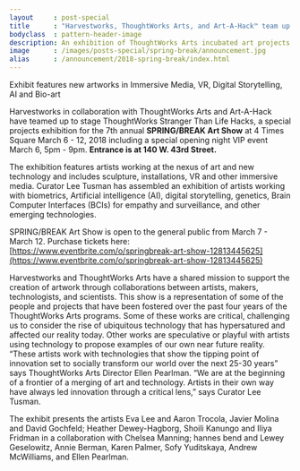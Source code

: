```yaml
---
layout     : post-special
title	   : "Harvestworks, ThoughtWorks Arts, and Art-A-Hack™ team up for SPRING/BREAK Art Show exhibition “ThoughtWorks Stranger Than Life Hacks”"
bodyclass  : pattern-header-image
description: An exhibition of ThoughtWorks Arts incubated art projects for Armory Week in 2018
image      : /images/posts-special/spring-break/announcement.jpg
alias      : /announcement/2018-spring-break/index.html
---
```

<p class="strapline">Exhibit features new artworks in Immersive Media, VR, Digital Storytelling, AI and Bio-art</p>

Harvestworks in collaboration with ThoughtWorks Arts and Art-A-Hack have teamed up to stage ThoughtWorks Stranger Than Life Hacks, a special projects exhibition for the 7th annual **SPRING/BREAK Art Show** at 4 Times Square March 6 - 12, 2018 including a special opening night VIP event March 6, 5pm - 9pm. **Entrance is at 140 W. 43rd Street.**

The exhibition features artists working at the nexus of art and new technology and includes sculpture, installations, VR and other immersive media. Curator Lee Tusman has assembled an exhibition of artists working with biometrics, Artificial intelligence (AI), digital storytelling, genetics, Brain Computer Interfaces (BCIs) for empathy and surveillance, and other emerging technologies.

SPRING/BREAK Art Show is open to the general public from March 7 - March 12. Purchase tickets here: [https://www.eventbrite.com/o/springbreak-art-show-12813445625](https://www.eventbrite.com/o/springbreak-art-show-12813445625)

Harvestworks and ThoughtWorks Arts have a shared mission to support the creation of artwork through collaborations between artists, makers, technologists, and scientists. This show is a representation of some of the people and projects that have been fostered over the past four years of the ThoughtWorks Arts programs. Some of these works are critical, challenging us to consider the rise of ubiquitous technology that has hypersatured and affected our reality today. Other works are speculative or playful with artists using technology to propose examples of our own near future reality. “These artists work with technologies that show the tipping point of innovation set to socially transform our world over the next 25-30 years” says ThoughtWorks Arts Director Ellen Pearlman. “We are at the beginning of a frontier of a merging of art and technology. Artists in their own way have always led innovation through a critical lens,” says Curator Lee Tusman.

The exhibit presents the artists Eva Lee and Aaron Trocola, Javier Molina and David Gochfeld; Heather Dewey-Hagborg, Shoili Kanungo and Iliya Fridman in a collaboration with Chelsea Manning; hannes bend and Lewey Geselowitz, Annie Berman, Karen Palmer, Sofy Yuditskaya, Andrew McWilliams, and Ellen Pearlman.